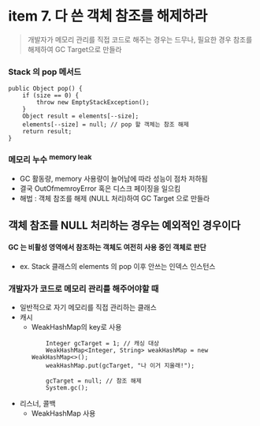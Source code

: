 <h1>item 7. 다 쓴 객체 참조를 해제하라</h1>

> 개발자가 메모리 관리를 직접 코드로 해주는 경우는 드무나, 필요한 경우 참조를 해제하여 GC Target으로 만들라

<h3>Stack 의 pop 메서드</h3>

~~~~
public Object pop() {
    if (size == 0) {
        throw new EmptyStackException();
    }
    Object result = elements[--size];
    elements[--size] = null; // pop 할 객체는 참조 해제
    return result;
}
~~~~

<h3>메모리 누수 <sup>memory leak</sup></h3>

- GC 활동량, memory 사용량이 늘어남에 따라 성능이 점차 저하됨
- 결국 OutOfmemroyError 혹은 디스크 페이징을 일으킴
- 해법 : 객체 참조를 해제 (NULL 처리)하여 GC Target 으로 만들라

<h2>객체 참조를 NULL 처리하는 경우는 예외적인 경우이다</h2>

<h4>GC 는 비활성 영역에서 참조하는 객체도 여전히 사용 중인 객체로 판단</h4>

- ex. Stack 클래스의 elements 의 pop 이후 안쓰는 인덱스 인스턴스

<h3>개발자가 코드로 메모리 관리를 해주어야할 때</h3>

- 일반적으로 자기 메모리를 직접 관리하는 클래스
- 캐시
    - WeakHashMap의 key로 사용
      ~~~~
          Integer gcTarget = 1; // 캐싱 대상
          WeakHashMap<Integer, String> weakHashMap = new WeakHashMap<>();
          weakHashMap.put(gcTarget, "나 이거 지울래!");
  
          gcTarget = null; // 참조 해제
          System.gc();
      ~~~~
- 리스너, 콜백
    - WeakHashMap 사용
